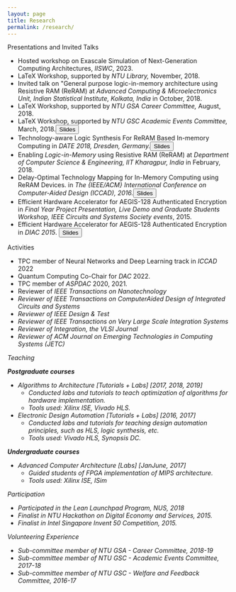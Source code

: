 ```yaml
---
layout: page
title: Research
permalink: /research/
---
```


<span class="headHi">Presentations and Invited Talks</span>
+ Hosted workshop on <span class="event-name">Exascale Simulation of Next-Generation Computing Architectures</span>,  <em class="event-location-date">IISWC</em>, 2023.
+ <span class="event-name">LaTeX Workshop</span>, supported by  <em class="event-location-date">NTU Library,</em> November, 2018.
+ Invited talk on <span class="event-name">"General purpose  logic-in-memory architecture using Resistive RAM (ReRAM)</span> at  <em class="event-location-date">Advanced Computing & Microelectronics Unit, Indian Statistical Institute, Kolkata, India</em> in October, 2018.
+ <span class="event-name">LaTeX Workshop</span>, supported by  <em class="event-location-date">NTU GSA Career Committee,</em> August, 2018.
+ <span class="event-name">LaTeX Workshop</span>, supported by  <em class="event-location-date">NTU GSC Academic Events Committee,</em> March, 2018.<a href="https://blogs.ntu.edu.sg/debjyoti001/files/2018/03/LaTeX_Workshop_NTU-1etfxde.pdf" target="_blank" rel="noopener noreferrer"><input class="button5" type="button" value="Slides" /></a>
+ <span class="event-name">Technology-aware Logic Synthesis For ReRAM Based In-memory Computing</span> in  <em class="event-location-date">DATE 2018, Dresden, Germany.</em><a href="https://blogs.ntu.edu.sg/debjyoti001/files/2018/04/2018_DATE_synthesis_new_upload-1gm7d43.pdf" target="_blank" rel="noopener noreferrer"><input class="button5" type="button" value="Slides" /></a>
+ <span class="event-name">Enabling  <em class="event-location-date">Logic-in-Memory</em> using Resistive RAM (ReRAM)</span> at  <em class="event-location-date">Department of Computer Science & Engineering, IIT Kharagpur, India</em> in February, 2018.</em>
+ <span class="event-name">Delay-Optimal Technology Mapping for In-Memory Computing using ReRAM Devices.</span> in  <em class="event-location-date">The {IEEE/ACM} International Conference on Computer-Aided Design (ICCAD), 2016.</em><a href="https://blogs.ntu.edu.sg/debjyoti001/files/2018/04/iccad_2016_techmapping-1st08q2.pdf" target="_blank" rel="noopener noreferrer"><input class="button5" type="button" value="Slides" /></a>
+ <span class="event-name">Efficient Hardware Accelerator for AEGIS-128 Authenticated Encryption</span>  in  <em class="event-location-date">Final Year Project Presentation, Live Demo and Graduate Students Workshop, IEEE Circuits and Systems Society events</em>, 2015.
+ <span class="event-name">Efficient Hardware Accelerator for AEGIS-128 Authenticated Encryption</span> in <em class="event-location-date"> DIAC 2015</em>. <a href="https://www1.spms.ntu.edu.sg/~diac2015/slides/diac2015_07_aegis_accelerator.pdf" target="_blank" rel="noopener noreferrer"><input class="button5" type="button" value="Slides" /></a>

<span class="headHi">Activities</span>
+ TPC member of Neural Networks and Deep Learning track in <em class="event-location-date">ICCAD</em> 2022
+ Quantum Computing Co-Chair for <em class="event-location-date">DAC</em> 2022.
+ TPC member of <em class="event-location-date">ASP­DAC</em> 2020, 2021.
+ Reviewer of <em class="event-location-date">IEEE Transactions on Nanotechnology
+ Reviewer of <em class="event-location-date">IEEE Transactions on Computer­Aided Design of Integrated Circuits and
Systems</em>
+ Reviewer of <em class="event-location-date">IEEE Design & Test</em>
+ Reviewer of <em class="event-location-date">IEEE Transactions on Very Large Scale Integration Systems</em>
+ Reviewer of <em class="event-location-date">Integration, the VLSI Journal</em>
+ Reviewer of <em class="event-location-date">ACM Journal on Emerging Technologies in Computing Systems (JETC)</em>

<span class="headHi">Teaching</span>

<b>Post­graduate courses</b>
+ Algorithms to Architecture [Tutorials + Labs] [2017, 2018, 2019]
    + Conducted labs and tutorials to teach optimization of algorithms for hardware implementation.
    + Tools used: Xilinx ISE, Vivado HLS.
+ Electronic Design Automation [Tutorials + Labs] [2016, 2017]
    + Conducted labs and tutorials for teaching design automation principles, such as HLS,
logic synthesis, etc.
    + Tools used: Vivado HLS, Synopsis DC.

<b>Undergraduate courses</b>
+ Advanced Computer Architecture [Labs] [Jan­June, 2017]
    + Guided students of FPGA implementation of MIPS architecture.
    + Tools used: Xilinx ISE, ISim


<span class="headHi">Participation</span>

+ Participated in the Lean Launchpad Program, NUS, 2018
+ Finalist in NTU Hackathon on Digital Economy and Services, 2015.
+ Finalist in Intel Singapore Invent 50 Competition, 2015.

<span class="headHi">Volunteering Experience</span>

+ Sub-committee member of NTU GSA - Career Committee, 2018-19
+ Sub-committee member of NTU GSC - Academic Events Committee, 2017-18
+ Sub-committee member of NTU GSC - Welfare and Feedback Committee, 2016-17





